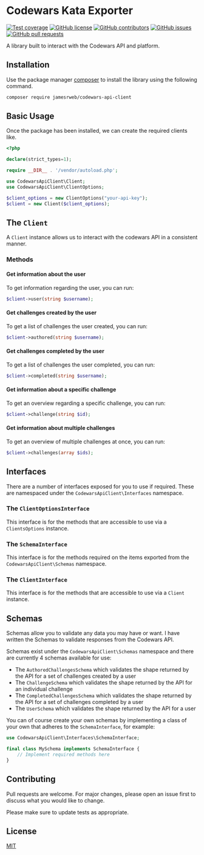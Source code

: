 # Codewars Kata Exporter

[![Test coverage](https://img.shields.io/badge/test%20coverage-100%25-brightgreen.svg)](https://github.com/jamesrweb/codewars-api-client)
[![GitHub license](https://img.shields.io/github/license/jamesrweb/codewars-api-client.svg)](https://github.com/jamesrweb/codewars-api-client/blob/master/LICENSE)
[![GitHub contributors](https://img.shields.io/github/contributors/jamesrweb/codewars-api-client.svg)](https://GitHub.com/jamesrweb/codewars-api-client/graphs/contributors/)
[![GitHub issues](https://img.shields.io/github/issues/jamesrweb/codewars-api-client.svg)](https://GitHub.com/jamesrweb/codewars-api-client/issues/)
[![GitHub pull requests](https://img.shields.io/github/issues-pr/jamesrweb/codewars-api-client.svg)](https://GitHub.com/jamesrweb/codewars-api-client/pulls/)

A library built to interact with the Codewars API and platform.

## Installation

Use the package manager [composer](https://getcomposer.org/) to install the library using the following command.

```bash
composer require jamesrweb/codewars-api-client
```

## Basic Usage

Once the package has been installed, we can create the required clients like.

```php
<?php

declare(strict_types=1);

require __DIR__ . '/vendor/autoload.php';

use CodewarsApiClient\Client;
use CodewarsApiClient\ClientOptions;

$client_options = new ClientOptions("your-api-key");
$client = new Client($client_options);
```

## The `Client`

A `Client` instance allows us to interact with the codewars API in a consistent manner.

### Methods

#### Get information about the user

To get information regarding the user, you can run:

```php
$client->user(string $username);
```

#### Get challenges created by the user

To get a list of challenges the user created, you can run:
```php
$client->authored(string $username);
```

#### Get challenges completed by the user

To get a list of challenges the user completed, you can run:

```php
$client->completed(string $username);
```

#### Get information about a specific challenge

To get an overview regarding a specific challenge, you can run:

```php
$client->challenge(string $id);
```

#### Get information about multiple challenges

To get an overview of multiple challenges at once, you can run:

```php
$client->challenges(array $ids);
```

## Interfaces

There are a number of interfaces exposed for you to use if required. These are namespaced under the `CodewarsApiClient\Interfaces` namespace.

### The `ClientOptionsInterface`

This interface is for the methods that are accessible to use via a `ClientsOptions` instance.

### The `SchemaInterface`

This interface is for the methods required on the items exported from the `CodewarsApiClient\Schemas` namespace.

### The `ClientInterface`

This interface is for the methods that are accessible to use via a `Client` instance.

## Schemas

Schemas allow you to validate any data you may have or want. I have written the Schemas to validate responses from the Codewars API.

Schemas exist under the `CodewarsApiClient\Schemas` namespace and there are currently 4 schemas available for use:

- The `AuthoredChallengesSchema` which validates the shape returned by the API for a set of challenges created by a user
- The `ChallengeSchema` which validates the shape returned by the API for an individual challenge
- The `CompletedChallengesSchema` which validates the shape returned by the API for a set of challenges completed by a user
- The `UserSchema` which validates the shape returned by the API for a user

You can of course create your own schemas by implementing a class of your own that adheres to the `SchemaInterface`, for example:

```php
use CodewarsApiClient\Interfaces\SchemaInterface;

final class MySchema implements SchemaInterface {
    // Implement required methods here
}
```

## Contributing

Pull requests are welcome. For major changes, please open an issue first to discuss what you would like to change.

Please make sure to update tests as appropriate.

## License

[MIT](https://choosealicense.com/licenses/mit/)